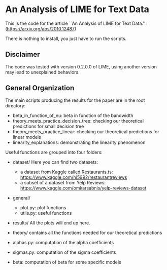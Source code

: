 
# An Analysis of LIME for Text Data 


This is the code for the article ``An Analysis of LIME for Text Data.'':(https://arxiv.org/abs/2010.12487)

There is nothing to install, you just have to run the scripts.


## Disclaimer 


The code was tested with version 0.2.0.0 of LIME, using another version may lead to unexplained behaviors. 


## General Organization 


The main scripts producing the results for the paper are in the root directory:

 * beta_in_function_of_nu: beta in function of the bandwidth
 * theory_meets_practice_decision_tree: checking our theoretical predictions for small decision tree
 * theory_meets_practice_linear: checking our theoretical predictions for linear models
 * linearity_explanations: demonstrating the linearity phenomenon

Useful functions are grouped into four folders:

* dataset/ Here you can find two datasets:
  * a dataset from Kaggle called Restaurants.ts: https://www.kaggle.com/hj5992/restaurantreviews
  * a subset of a dataset from Yelp Reviews: https://www.kaggle.com/omkarsabnis/yelp-reviews-dataset

* general/
  * plot.py: plot functions
  * utils.py: useful functions 

* results/ All the plots will end up here.

* theory/ contains all the functions needed for our theoretical predictions
 * alphas.py: computation of the alpha coefficients
 * sigmas.py: computation of the sigma coefficients
 * beta: computation of beta for some specific models



